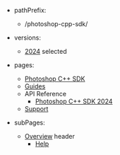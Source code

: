 - pathPrefix:
    - /photoshop-cpp-sdk/

- versions:
    - [2024](/) selected

- pages:
    - [Photoshop C++ SDK](/)
    - [Guides](/sdk/pluginsdk/documentation/)
    - API Reference
        - [Photoshop C++ SDK 2024](/sdk/pluginsdk//photoshopapi/photoshop/index.md)
    - [Support](/support/)

- subPages:
    - [Overview](/support/) header
        - [Help](/support/)
